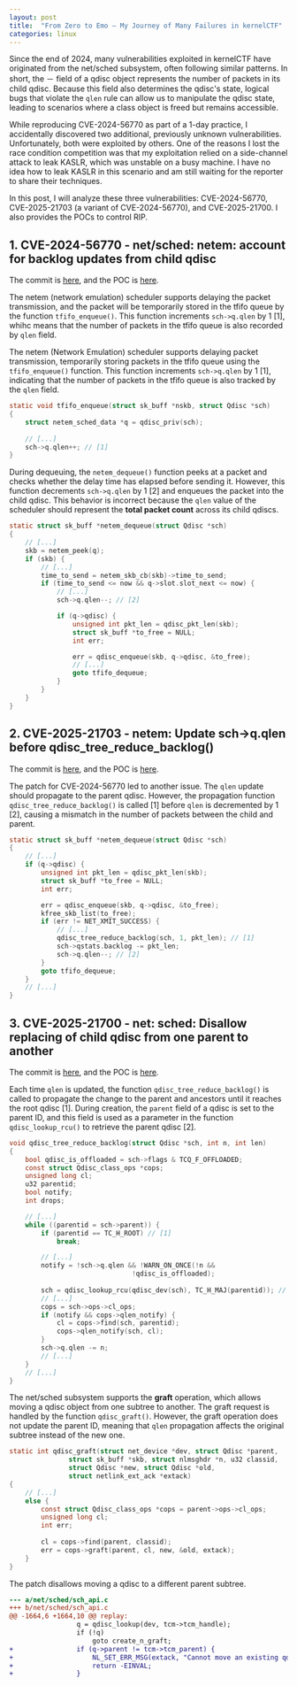 ```yaml
---
layout: post
title:  "From Zero to Emo – My Journey of Many Failures in kernelCTF"
categories: linux
---
```


Since the end of 2024, many vulnerabilities exploited in kernelCTF have originated from the net/sched subsystem, often following similar patterns. In short, the － field of a qdisc object represents the number of packets in its child qdisc. Because this field also determines the qdisc's state, logical bugs that violate the `qlen` rule can allow us to manipulate the qdisc state, leading to scenarios where a class object is freed but remains accessible.

While reproducing CVE-2024-56770 as part of a 1-day practice, I accidentally discovered two additional, previously unknown vulnerabilities. Unfortunately, both were exploited by others. One of the reasons I lost the race condition competition was that my exploitation relied on a side-channel attack to leak KASLR, which was unstable on a busy machine. I have no idea how to leak KASLR in this scenario and am still waiting for the reporter to share their techniques.

In this post, I will analyze these three vulnerabilities: CVE-2024-56770, CVE-2025-21703 (a variant of CVE-2024-56770), and CVE-2025-21700. I also provides the POCs to control RIP.

## 1. CVE-2024-56770 - net/sched: netem: account for backlog updates from child qdisc

The commit is [here](https://git.kernel.org/pub/scm/linux/kernel/git/torvalds/linux.git/commit/?id=f8d4bc455047cf3903cd6f85f49978987dbb3027), and the POC is [here](/assets/cve-2024-56770-poc.c).

The netem (network emulation) scheduler supports delaying the packet transmission, and the packet will be temporarily stored in the tfifo queue by the function `tfifo_enqueue()`. This function increments `sch->q.qlen` by 1 [1], whihc means that the number of packets in the tfifo queue is also recorded by `qlen` field.

The netem (Network Emulation) scheduler supports delaying packet transmission, temporarily storing packets in the tfifo queue using the `tfifo_enqueue()` function. This function increments `sch->q.qlen` by 1 [1], indicating that the number of packets in the tfifo queue is also tracked by the `qlen` field.

``` c
static void tfifo_enqueue(struct sk_buff *nskb, struct Qdisc *sch)
{
    struct netem_sched_data *q = qdisc_priv(sch);
    
    // [...]
    sch->q.qlen++; // [1]
}
```

During dequeuing, the `netem_dequeue()` function peeks at a packet and checks whether the delay time has elapsed before sending it. However, this function decrements `sch->q.qlen` by 1 [2] and enqueues the packet into the child qdisc. This behavior is incorrect because the `qlen` value of the scheduler should represent the **total packet count** across its child qdiscs.

``` c
static struct sk_buff *netem_dequeue(struct Qdisc *sch)
{
    // [...]
    skb = netem_peek(q);
    if (skb) {
        // [...]
        time_to_send = netem_skb_cb(skb)->time_to_send;
        if (time_to_send <= now && q->slot.slot_next <= now) {
            // [...]
            sch->q.qlen--; // [2]

            if (q->qdisc) {
                unsigned int pkt_len = qdisc_pkt_len(skb);
                struct sk_buff *to_free = NULL;
                int err;

                err = qdisc_enqueue(skb, q->qdisc, &to_free);
                // [...]
                goto tfifo_dequeue;
            }
        }
    }
}
```

## 2. CVE-2025-21703 - netem: Update sch->q.qlen before qdisc_tree_reduce_backlog()

The commit is [here](https://git.kernel.org/pub/scm/linux/kernel/git/torvalds/linux.git/commit/?id=638ba5089324796c2ee49af10427459c2de35f71), and the POC is [here](/assets/cve-2025-21703-poc.c).

The patch for CVE-2024-56770 led to another issue. The `qlen` update should propagate to the parent qdisc. However, the propagation function `qdisc_tree_reduce_backlog()` is called [1] before `qlen` is decremented by 1 [2], causing a mismatch in the number of packets between the child and parent.

``` c
static struct sk_buff *netem_dequeue(struct Qdisc *sch)
{
    // [...]
    if (q->qdisc) {
        unsigned int pkt_len = qdisc_pkt_len(skb);
        struct sk_buff *to_free = NULL;
        int err;

        err = qdisc_enqueue(skb, q->qdisc, &to_free);
        kfree_skb_list(to_free);
        if (err != NET_XMIT_SUCCESS) {
            // [...]
            qdisc_tree_reduce_backlog(sch, 1, pkt_len); // [1]
            sch->qstats.backlog -= pkt_len;
            sch->q.qlen--; // [2]
        }
        goto tfifo_dequeue;
    }
    // [...]
}
```

## 3. CVE-2025-21700 - net: sched: Disallow replacing of child qdisc from one parent to another

The commit is [here](https://git.kernel.org/pub/scm/linux/kernel/git/torvalds/linux.git/commit/?id=bc50835e83f60f56e9bec2b392fb5544f250fb6f), and the POC is [here](/assets/cve-2025-21700-poc.c).

Each time `qlen` is updated, the function `qdisc_tree_reduce_backlog()` is called to propagate the change to the parent and ancestors until it reaches the root qdisc [1]. During creation, the `parent` field of a qdisc is set to the parent ID, and this field is used as a parameter in the function `qdisc_lookup_rcu()` to retrieve the parent qdisc [2].

``` c
void qdisc_tree_reduce_backlog(struct Qdisc *sch, int n, int len)
{
    bool qdisc_is_offloaded = sch->flags & TCQ_F_OFFLOADED;
    const struct Qdisc_class_ops *cops;
    unsigned long cl;
    u32 parentid;
    bool notify;
    int drops;

    // [...]
    while ((parentid = sch->parent)) {
        if (parentid == TC_H_ROOT) // [1]
            break;

        // [...]
        notify = !sch->q.qlen && !WARN_ON_ONCE(!n &&
                               !qdisc_is_offloaded);
        
        sch = qdisc_lookup_rcu(qdisc_dev(sch), TC_H_MAJ(parentid)); // [2]
        // [...]
        cops = sch->ops->cl_ops;
        if (notify && cops->qlen_notify) {
            cl = cops->find(sch, parentid);
            cops->qlen_notify(sch, cl);
        }
        sch->q.qlen -= n;
        // [...]
    }
    // [...]
}
```

The net/sched subsystem supports the **graft** operation, which allows moving a qdisc object from one subtree to another. The graft request is handled by the function `qdisc_graft()`. However, the graft operation does not update the parent ID, meaning that `qlen` propagation affects the original subtree instead of the new one.

``` c
static int qdisc_graft(struct net_device *dev, struct Qdisc *parent,
               struct sk_buff *skb, struct nlmsghdr *n, u32 classid,
               struct Qdisc *new, struct Qdisc *old,
               struct netlink_ext_ack *extack)
{
    // [...]
    else {
        const struct Qdisc_class_ops *cops = parent->ops->cl_ops;
        unsigned long cl;
        int err;
        
        cl = cops->find(parent, classid);
        err = cops->graft(parent, cl, new, &old, extack);
    }
}
```

The patch disallows moving a qdisc to a different parent subtree.

``` diff
--- a/net/sched/sch_api.c
+++ b/net/sched/sch_api.c
@@ -1664,6 +1664,10 @@ replay:
                 q = qdisc_lookup(dev, tcm->tcm_handle);
                 if (!q)
                     goto create_n_graft;
+                if (q->parent != tcm->tcm_parent) {
+                    NL_SET_ERR_MSG(extack, "Cannot move an existing qdisc to a different parent");
+                    return -EINVAL;
+                }
```
